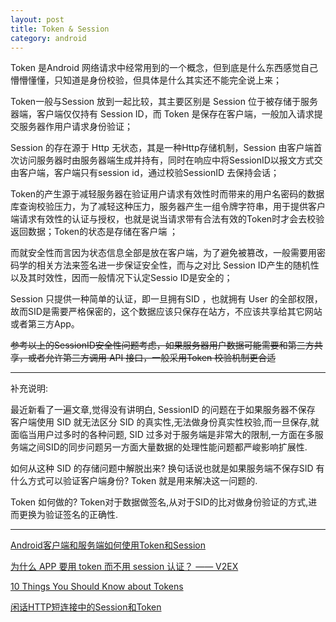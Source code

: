 ```yaml
---
layout: post
title: Token & Session
category: android
---
```


Token 是Android  网络请求中经常用到的一个概念，但到底是什么东西感觉自己懵懵懂懂，只知道是身份校验，但具体是什么其实还不能完全说上来；

Token一般与Session 放到一起比较，其主要区别是 Session 位于被存储于服务器端，客户端仅仅持有 Session ID，而 Token 是保存在客户端，一般加入请求提交服务器作用户请求身份验证；

Session 的存在源于 Http 无状态，其是一种Http存储机制，Session 由客户端首次访问服务器时由服务器端生成并持有，同时在响应中将SessionID以报文方式交由客户端，客户端只有session id，通过校验SessionID 去保持会话；

Token的产生源于减轻服务器在验证用户请求有效性时而带来的用户名密码的数据库查询校验压力，为了减轻这种压力，服务器产生一组令牌字符串，用于提供客户端请求有效性的认证与授权，也就是说当请求带有合法有效的Token时才会去校验返回数据；Token的状态是存储在客户端 ；

而就安全性而言因为状态信息全部是放在客户端，为了避免被篡改，一般需要用密码学的相关方法来签名进一步保证安全性，而与之对比 Session ID产生的随机性以及其时效性，因而一般情况下认定Sessio ID是安全的；

Session 只提供一种简单的认证，即一旦拥有SID ，也就拥有 User 的全部权限，故而SID是需要严格保密的，这个数据应该只保存在站方，不应该共享给其它网站或者第三方App。

~~参考以上的SessionID安全性问题考虑，如果服务器用户数据可能需要和第三方共享，或者允许第三方调用 API 接口，一般采用Token 校验机制更合适~~


---

补充说明: 

最近新看了一遍文章,觉得没有讲明白, SessionID 的问题在于如果服务器不保存 客户端使用 SID 就无法区分 SID 的真实性,无法做身份真实性校验,而一旦保存,就面临当用户过多时的各种问题, SID 过多对于服务端是非常大的限制,一方面在多服务端之间SID的同步问题另一方面大量数据的处理性能问题都严峻影响扩展性.

如何从这种 SID 的存储问题中解脱出来? 换句话说也就是如果服务端不保存SID 有什么方式可以验证客户端身份? Token 就是用来解决这一问题的.

Token 如何做的? Token对于数据做签名,从对于SID的比对做身份验证的方式,进而更换为验证签名的正确性.




---

[Android客户端和服务端如何使用Token和Session](http://wyong.blog.51cto.com/1115465/1553352)

[为什么 APP 要用 token 而不用 session 认证？ —— V2EX  ](https://www.v2ex.com/t/148426)


[10 Things You Should Know about Tokens](https://auth0.com/blog/2014/01/27/ten-things-you-should-know-about-tokens-and-cookies/)

[闲话HTTP短连接中的Session和Token](https://zhuanlan.zhihu.com/p/38227861)